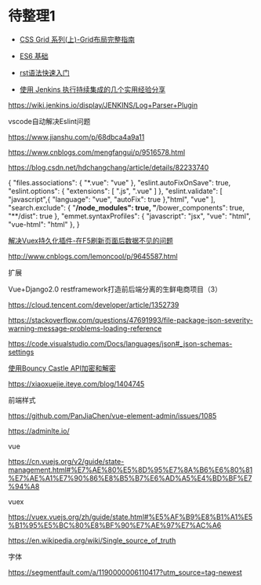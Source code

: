 # 待整理1


* [CSS Grid 系列(上)-Grid布局完整指南](https://segmentfault.com/a/1190000012889793)
* [ES6 基础](https://www.cnblogs.com/libin-1/p/6716470.html)



* [rst语法快速入门](http://docutils.sourceforge.net/docs/user/rst/quickref.html)

* [使用 Jenkins 执行持续集成的几个实用经验分享](https://blog.csdn.net/aixiaoyang168/article/details/80636544)


https://wiki.jenkins.io/display/JENKINS/Log+Parser+Plugin



vscode自动解决Eslint问题

<https://www.jianshu.com/p/68dbca4a9a11>

<https://www.cnblogs.com/mengfangui/p/9516578.html>

<https://blog.csdn.net/hdchangchang/article/details/82233740>

{
  "files.associations": {
      "*.vue": "vue"
  },
  "eslint.autoFixOnSave": true,
  "eslint.options": {
      "extensions": [
          ".js",
          ".vue"
      ]
  },
"eslint.validate": [
    "javascript",{
        "language": "vue",
        "autoFix": true
    },"html",
    "vue"
],
  "search.exclude": {
      "**/node_modules": true,
      "**/bower_components": true,
      "**/dist": true
  },
  "emmet.syntaxProfiles": {
      "javascript": "jsx",
      "vue": "html",
      "vue-html": "html"
  },
}



[解决Vuex持久化插件-在F5刷新页面后数据不见的问题](https://www.cnblogs.com/lemoncool/p/9645587.html)

<http://www.cnblogs.com/lemoncool/p/9645587.html>



扩展

Vue+Django2.0 restframework打造前后端分离的生鲜电商项目（3）

<https://cloud.tencent.com/developer/article/1352739>



<https://stackoverflow.com/questions/47691993/file-package-json-severity-warning-message-problems-loading-reference>

<https://code.visualstudio.com/Docs/languages/json#_json-schemas-settings>



[使用Bouncy Castle API加密和解密](https://xiaoxuejie.iteye.com/blog/1404745)

<https://xiaoxuejie.iteye.com/blog/1404745>



前端样式

<https://github.com/PanJiaChen/vue-element-admin/issues/1085>

<https://adminlte.io/>



vue

<https://cn.vuejs.org/v2/guide/state-management.html#%E7%AE%80%E5%8D%95%E7%8A%B6%E6%80%81%E7%AE%A1%E7%90%86%E8%B5%B7%E6%AD%A5%E4%BD%BF%E7%94%A8>

vuex

<https://vuex.vuejs.org/zh/guide/state.html#%E5%AF%B9%E8%B1%A1%E5%B1%95%E5%BC%80%E8%BF%90%E7%AE%97%E7%AC%A6>



<https://en.wikipedia.org/wiki/Single_source_of_truth>







字体

<https://segmentfault.com/a/1190000006110417?utm_source=tag-newest>


